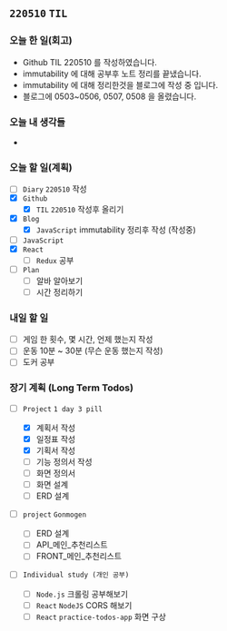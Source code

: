 ## `220510` `TIL`

### 오늘 한 일(회고)

- Github TIL 220510 를 작성하였습니다.
- immutability 에 대해 공부후 노트 정리를 끝냈습니다.
- immutability 에 대해 정리한것을 블로그에 작성 중 입니다.
- 블로그에 0503~0506, 0507, 0508 을 올렸습니다.

### 오늘 내 생각들

-

### 오늘 할 일(계획)

- [ ] `Diary` `220510` 작성
- [x] `Github`
  - [x] `TIL` `220510` 작성후 올리기
- [x] `Blog`
  - [x] `JavaScript` immutability 정리후 작성 (작성중)
- [ ] `JavaScript`
- [x] `React`
  - [ ] `Redux` 공부
- [ ] `Plan`
  - [ ] 알바 알아보기
  - [ ] 시간 정리하기

### 내일 할 일

- [ ] 게임 한 횟수, 몇 시간, 언제 했는지 작성
- [ ] 운동 10분 ~ 30분 (무슨 운동 했는지 작성)
- [ ] 도커 공부

### 장기 계획 (Long Term Todos)

- [ ] `Project` `1 day 3 pill`

  - [x] 계획서 작성
  - [x] 일정표 작성
  - [x] 기획서 작성
  - [ ] 기능 정의서 작성
  - [ ] 화면 정의서
  - [ ] 화면 설계
  - [ ] ERD 설계

- [ ] `project` `Gonmogen`

  - [ ] ERD 설계
  - [ ] API\_메인\_추천리스트
  - [ ] FRONT\_메인\_추천리스트

- [ ] `Individual study (개인 공부)`
  - [ ] `Node.js` 크롤링 공부해보기
  - [ ] `React` `NodeJS` CORS 해보기
  - [ ] `React` `practice-todos-app` 화면 구상
